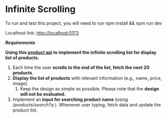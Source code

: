 # Infinite Scrolling

To run and test this project, you will need to run npm install && npm run dev

Localhost link: <http://localhost:5173>

**_Requirements_**

**Using this [product api](https://dummyjson.com/docs/products) to implement the infinite scrolling list for display list of products.**

1. Each time the user **scrolls to the end of the list, fetch the next 20 products**.
2. **Display the list of products** with relevant information (e.g., name, price, image).
   1. Keep the design as simple as possible. Please note that the **design will not be evaluated.**
3. Implement an **input for searching product name** (using _/products/search?q_ ).
   Whenever user typing, fetch data and update the product list.
